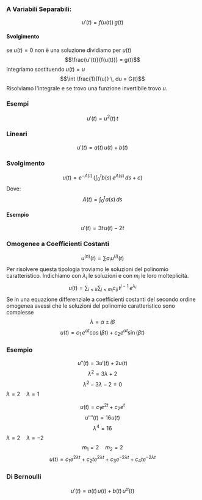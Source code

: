 ### A Variabili Separabili:
$$u'(t) = f(u(t)) \, g(t)$$
#### Svolgimento
se $u(t) = 0$ non è una soluzione dividiamo per $u(t)$
$$\frac{u'(t)}{f(u(t))} = g(t)$$
Integriamo sostituendo $u(t) = u$
$$\int \frac{1}{f(u)} \, du = G(t)$$
Risolviamo l'integrale e se trovo una funzione invertibile trovo $u$.
### Esempi
$$u'(t) = u^2(t) \, t$$
### Lineari
$$u'(t) = a(t) \, u(t) + b(t)$$
### Svolgimento 
$$u(t) = e^{-A(t)} \, \left(\int_0^t b(s) \, e^{A(s)} \, ds + c\right)$$
Dove:
$$A(t) = \int_0^t a(s) \, ds$$
#### Esempio 
$$u'(t) = 3t \, u(t) - 2t$$
### Omogenee a Coefficienti Costanti
$$u^{(n)}(t) = \sum a_i u^{(i)}(t)$$
Per risolvere questa tipologia troviamo le soluzioni del polinomio caratteristico.
Indichiamo con $\lambda_i$ le soluzioni e con $m_i$ le loro molteplicità.
$$u(t) = \sum_{i \leq k}\sum_{j \leq m_i} c_{i j} \, t^{j - 1} \, e^{\lambda_i}$$
Se in una equazione differenziale a coefficienti costanti del secondo ordine omogenea avessi che le soluzioni del polinomio caratteristico sono complesse $$\lambda = \alpha \pm i \beta$$
$$u(t) = c_1 \, e^{\alpha t} \cos(\beta t) + c_2 e^{\alpha t} \sin(\beta t)$$
### Esempio
$$u''(t) = 3 u'(t) + 2 u(t)$$
$$\lambda^2= 3 \lambda + 2$$
$$\lambda^2 - 3\lambda - 2 = 0$$
$\lambda = 2 \quad \lambda = 1$

$$u(t) = c_1 e^{2t} + c_2 e^t$$
$$u''''(t) = 16 u(t)$$
$$\lambda^4 = 16$$
$\lambda = 2 \quad \lambda = -2$
$$m_1 = 2 \quad m_2 = 2$$
$$u(t) = c_1e^{2 \lambda t} + c_2te^{2 \lambda t} + c_3e^{-2 \lambda t} + c_4te^{-2 \lambda t}$$
### Di Bernoulli
$$u'(t) = a(t) \, u(t) + b(t) \, u^\alpha(t)$$